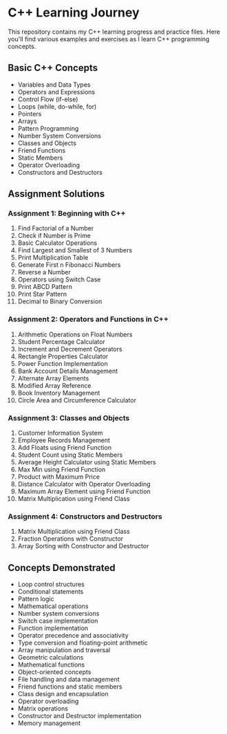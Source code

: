 # C++ Learning Journey

This repository contains my C++ learning progress and practice files. Here you'll find various examples and exercises as I learn C++ programming concepts.

## Basic C++ Concepts
- Variables and Data Types
- Operators and Expressions
- Control Flow (if-else)
- Loops (while, do-while, for)
- Pointers
- Arrays
- Pattern Programming
- Number System Conversions
- Classes and Objects
- Friend Functions
- Static Members
- Operator Overloading
- Constructors and Destructors

## Assignment Solutions

### Assignment 1: Beginning with C++
1. Find Factorial of a Number
2. Check if Number is Prime
3. Basic Calculator Operations
4. Find Largest and Smallest of 3 Numbers
5. Print Multiplication Table
6. Generate First n Fibonacci Numbers
7. Reverse a Number
8. Operators using Switch Case
9. Print ABCD Pattern
10. Print Star Pattern
11. Decimal to Binary Conversion

### Assignment 2: Operators and Functions in C++
1. Arithmetic Operations on Float Numbers
2. Student Percentage Calculator
3. Increment and Decrement Operators
4. Rectangle Properties Calculator
5. Power Function Implementation
6. Bank Account Details Management
7. Alternate Array Elements
8. Modified Array Reference
9. Book Inventory Management
10. Circle Area and Circumference Calculator

### Assignment 3: Classes and Objects
1. Customer Information System
2. Employee Records Management
3. Add Floats using Friend Function
4. Student Count using Static Members
5. Average Height Calculator using Static Members
6. Max Min using Friend Function
7. Product with Maximum Price
8. Distance Calculator with Operator Overloading
9. Maximum Array Element using Friend Function
10. Matrix Multiplication using Friend Class

### Assignment 4: Constructors and Destructors
1. Matrix Multiplication using Friend Class
2. Fraction Operations with Constructor
3. Array Sorting with Constructor and Destructor

## Concepts Demonstrated
- Loop control structures
- Conditional statements
- Pattern logic
- Mathematical operations
- Number system conversions
- Switch case implementation
- Function implementation
- Operator precedence and associativity
- Type conversion and floating-point arithmetic
- Array manipulation and traversal
- Geometric calculations
- Mathematical functions
- Object-oriented concepts
- File handling and data management
- Friend functions and static members
- Class design and encapsulation
- Operator overloading
- Matrix operations
- Constructor and Destructor implementation
- Memory management
